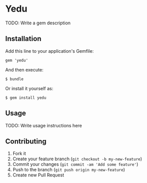 # Yedu

TODO: Write a gem description

## Installation

Add this line to your application's Gemfile:

    gem 'yedu'

And then execute:

    $ bundle

Or install it yourself as:

    $ gem install yedu

## Usage

TODO: Write usage instructions here

## Contributing

1. Fork it
2. Create your feature branch (`git checkout -b my-new-feature`)
3. Commit your changes (`git commit -am 'Add some feature'`)
4. Push to the branch (`git push origin my-new-feature`)
5. Create new Pull Request
